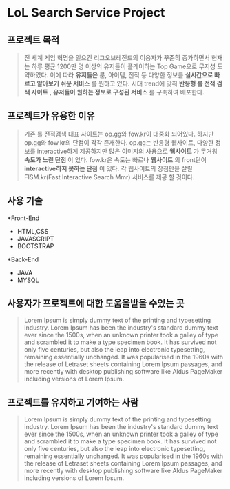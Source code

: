 LoL Search Service Project
=============


## 프로젝트 목적
> 전 세계 게임 혁명을 일으킨 리그오브레전드의 이용자가 꾸준히 증가하면서 현재는 하루 평균 1200만 명 이상의 유저들이 플레이하는 Top Game으로 무지성 도약하였다. 이에 따라 __유저들은__ 룬, 아이템, 전적 등 다양한 정보를 __실시간으로 빠르고 알아보기 쉬운 서비스__ 를 원하고 있다. 시대 trend에 맞춰 __반응형 롤 전적 검색 사이트__ , __유저들이 원하는 정보로 구성된 서비스__ 를 구축하여 배포한다.

## 프로젝트가 유용한 이유
> 기존 롤 전적검색 대표 사이트는 op.gg와 fow.kr이 대중화 되어있다. 하지만 op.gg와 fow.kr의 단점이 각각 존재한다. op.gg는 반응형 웹사이트, 다양한 정보를 interactive하게 제공하지만 많은 이미지의 사용으로 __웹사이트__ 가 무거워 __속도가 느린 단점__ 이 있다. fow.kr은 속도는 빠르나 __웹사이트__ 의 front단이 __interactive하지 못하는 단점__ 이 있다.
> 각 웹사이트의 장점만을 살릴 FISM.kr(Fast Interactive Search Mmr) 서비스를 제공 할 것이다.

## 사용 기술
*Front-End
  - HTML,CSS
  - JAVASCRIPT
  - BOOTSTRAP

*Back-End
  - JAVA
  - MYSQL

## 사용자가 프로젝트에 대한 도움을받을 수있는 곳
> Lorem Ipsum is simply dummy text of the printing and typesetting industry. Lorem Ipsum has been the industry's standard dummy text ever since the 1500s, when an unknown printer took a galley of type and scrambled it to make a type specimen book. It has survived not only five centuries, but also the leap into electronic typesetting, remaining essentially unchanged. It was popularised in the 1960s with the release of Letraset sheets containing Lorem Ipsum passages, and more recently with desktop publishing software like Aldus PageMaker including versions of Lorem Ipsum.

## 프로젝트를 유지하고 기여하는 사람
> Lorem Ipsum is simply dummy text of the printing and typesetting industry. Lorem Ipsum has been the industry's standard dummy text ever since the 1500s, when an unknown printer took a galley of type and scrambled it to make a type specimen book. It has survived not only five centuries, but also the leap into electronic typesetting, remaining essentially unchanged. It was popularised in the 1960s with the release of Letraset sheets containing Lorem Ipsum passages, and more recently with desktop publishing software like Aldus PageMaker including versions of Lorem Ipsum.
